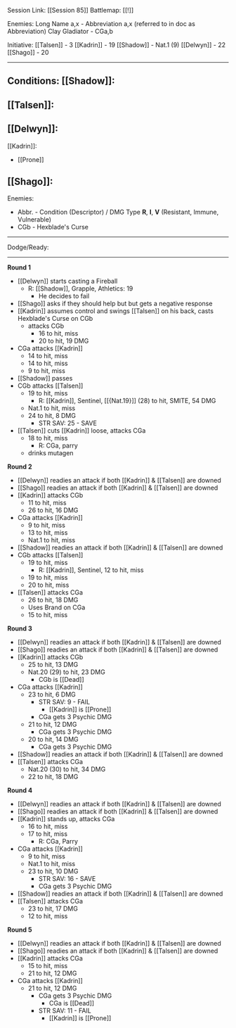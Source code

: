 Session Link:
[[Session 85]]
Battlemap:
[[!]]

Enemies:
Long Name a,x - Abbreviation a,x (referred to in doc as Abbreviation)
Clay Gladiator - CGa,b

Initiative:
[[Talsen]] - 3
[[Kadrin]] - 19
[[Shadow]] - Nat.1 (9)
[[Delwyn]] - 22
[[Shago]] - 20

---
Conditions:
[[Shadow]]:
- 

[[Talsen]]:
- 

[[Delwyn]]:
- 

[[Kadrin]]:
- [[Prone]]

[[Shago]]: 
- 

Enemies:
- Abbr. - Condition (Descriptor) / DMG Type __R__, __I__, __V__ (Resistant, Immune, Vulnerable)
- CGb - Hexblade's Curse
---
Dodge/Ready:


---
**Round 1**
- [[Delwyn]] starts casting a Fireball
	- R: [[Shadow]], Grapple, Athletics: 19
		- He decides to fail
- [[Shago]] asks if they should help but but gets a negative response
- [[Kadrin]] assumes control and swings [[Talsen]] on his back, casts Hexblade's Curse on CGb
	- attacks CGb
		- 16 to hit, miss
		- 20 to hit, 19 DMG
- CGa attacks [[Kadrin]]
	- 14 to hit, miss
	- 14 to hit, miss
	- 9 to hit, miss
- [[Shadow]] passes
- CGb attacks [[Talsen]]
	- 19 to hit, miss
		- R: [[Kadrin]], Sentinel, [[{Nat.19}]] (28) to hit, SMITE, 54 DMG
	- Nat.1 to hit, miss
	- 24 to hit, 8 DMG
		- STR SAV: 25 - SAVE
- [[Talsen]] cuts [[Kadrin]] loose, attacks CGa
	- 18 to hit, miss
		- R: CGa, parry
	- drinks mutagen

**Round 2**
- [[Delwyn]] readies an attack if both [[Kadrin]] & [[Talsen]] are downed
- [[Shago]]  readies an attack if both [[Kadrin]] & [[Talsen]] are downed
- [[Kadrin]] attacks CGb
	- 11 to hit, miss
	- 26 to hit, 16 DMG
- CGa attacks [[Kadrin]]
	- 9 to hit, miss
	- 13 to hit, miss
	- Nat.1 to hit, miss
- [[Shadow]] readies an attack if both [[Kadrin]] & [[Talsen]] are downed
- CGb attacks [[Talsen]]
	- 19 to hit, miss
		- R: [[Kadrin]], Sentinel, 12 to hit, miss
	- 19 to hit, miss
	- 20 to hit, miss
- [[Talsen]] attacks CGa
	- 26 to hit, 18 DMG
	- Uses Brand on CGa
	- 15 to hit, miss

**Round 3**
- [[Delwyn]] readies an attack if both [[Kadrin]] & [[Talsen]] are downed
- [[Shago]]  readies an attack if both [[Kadrin]] & [[Talsen]] are downed
- [[Kadrin]] attacks CGb
	- 25 to hit, 13 DMG
	- Nat.20 (29) to hit, 23 DMG
		- CGb is [[Dead]]
- CGa attacks [[Kadrin]]
	- 23 to hit, 6 DMG
		- STR SAV: 9 - FAIL
			- [[Kadrin]] is [[Prone]]
		- CGa gets 3 Psychic DMG
	- 21 to hit, 12 DMG
		- CGa gets 3 Psychic DMG
	- 20 to hit, 14 DMG
		- CGa gets 3 Psychic DMG
- [[Shadow]] readies an attack if both [[Kadrin]] & [[Talsen]] are downed
- [[Talsen]] attacks CGa
	- Nat.20 (30) to hit, 34 DMG
	- 22 to hit, 18 DMG

**Round 4**
- [[Delwyn]] readies an attack if both [[Kadrin]] & [[Talsen]] are downed
- [[Shago]]  readies an attack if both [[Kadrin]] & [[Talsen]] are downed
- [[Kadrin]] stands up, attacks CGa
	- 16 to hit, miss
	- 17 to hit, miss
		- R: CGa, Parry
- CGa attacks [[Kadrin]]
	- 9 to hit, miss
	- Nat.1 to hit, miss
	- 23 to hit, 10 DMG
		- STR SAV: 16 - SAVE
		- CGa gets 3 Psychic DMG
- [[Shadow]] readies an attack if both [[Kadrin]] & [[Talsen]] are downed
- [[Talsen]] attacks CGa
	- 23 to hit, 17 DMG
	- 12 to hit, miss

**Round 5**
- [[Delwyn]] readies an attack if both [[Kadrin]] & [[Talsen]] are downed
- [[Shago]]  readies an attack if both [[Kadrin]] & [[Talsen]] are downed
- [[Kadrin]] attacks CGa
	- 15 to hit, miss
	- 21 to hit, 12 DMG
- CGa attacks [[Kadrin]]
	- 21 to hit, 12 DMG
		- CGa gets 3 Psychic DMG
			- CGa is [[Dead]]
		- STR SAV: 11 - FAIL
			- [[Kadrin]] is [[Prone]]